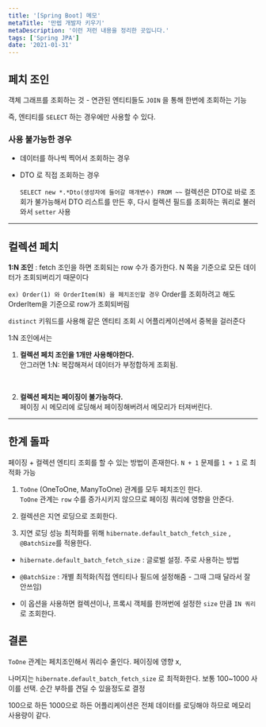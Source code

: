```yaml
---
title: '[Spring Boot] 메모'
metaTitle: '만렙 개발자 키우기'
metaDescription: '이런 저런 내용을 정리한 곳입니다.'
tags: ['Spring JPA']
date: '2021-01-31'
---
```


## 페치 조인
객체 그래프를 조회하는 것 - 연관된 엔티티들도 `JOIN` 을 통해 한번에 조회하는 기능

즉, 엔티티를 `SELECT` 하는 경우에만 사용할 수 있다.

### 사용 불가능한 경우

- 데이터를 하나씩 찍어서 조회하는 경우


- DTO 로 직접 조회하는 경우

    `SELECT new *.*Dto(생성자에 들어갈 매개변수) FROM ~~`  컬렉션은 DTO로 바로 조회가 불가능해서 DTO 리스트를 만든 후, 다시 컬렉션 필드를 조회하는 쿼리로 불러와서 `setter` 사용

<hr/>

## 컬렉션 페치

**1:N 조인**
: fetch 조인을 하면 조회되는 row 수가 증가한다. N 쪽을 기준으로 모든 데이터가 조회되버리기 때문이다

`ex) Order(1) 와 OrderItem(N) 을 페치조인할 경우` Order를 조회하려고 해도 OrderItem을 기준으로 row가 조회되버림

`distinct` 키워드를 사용해 같은 엔티티 조회 시 어플리케이션에서 중복을 걸러준다

1:N 조인에서는

 1. **컬렉션 페치 조인을 1개만 사용해야한다.**
    <br/>
    안그러면 1:N: 복잡해져서 데이터가 부정합하게 조회됨.

<br/>

 2. **컬렉션 페치는 페이징이 불가능하다.**
    <br/>
    페이징 시 메모리에 로딩해서 페이징해버려서 메모리가 터져버린다.

<hr/>

## 한계 돌파

페이징 + 컬렉션 엔티티 조회를 할 수 있는 방법이 존재한다.
`N + 1` 문제를 `1 + 1` 로 최적화 가능

1. `ToOne` (OneToOne, ManyToOne) 관계를 모두 페치조인 한다. <br/>
  `ToOne` 관계는 `row` 수를 증가시키지 않으므로 페이징 쿼리에 영향을 안준다.


2. 컬렉션은 지연 로딩으로 조회한다.


3. 지연 로딩 성능 최적화를 위해 `hibernate.default_batch_fetch_size` , `@BatchSize`를 적용한다. <br/>
- `hibernate.default_batch_fetch_size` : 글로벌 설정.  주로 사용하는 방법


- `@BatchSize` : 개별 최적화(직접 엔티티나 필드에 설정해줌 - 그때 그때 달라서 잘 안쓰임)


- 이 옵션을 사용하면 컬렉션이나, 프록시 객체를 한꺼번에 설정한 `size` 만큼 `IN 쿼리`로 조회한다.


## 결론

`ToOne` 관계는 페치조인해서 쿼리수 줄인다. 페이징에 영향 x,


나머지는 `hibernate.default_batch_fetch_size` 로 최적화한다. 보통 100~1000 사이를 선택. 순간 부하를 견딜 수 있을정도로 결정


100으로 하든 1000으로 하든 어플리케이션은 전체 데이터를 로딩해야 하므로 메모리 사용량이 같다.


